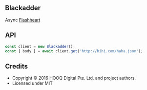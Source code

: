 ## Blackadder

Async [Flashheart](https://www.npmjs.com/package/flashheart)

## API

```js
const client = new Blackadder();
const { body } = await client.get('http://hihi.com/haha.json');
```

## Credits
- Copyright © 2016 HOOQ Digital Pte. Ltd. and project authors.
- Licensed under MIT
